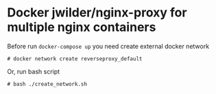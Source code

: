 # Docker jwilder/nginx-proxy for multiple nginx containers

Before run `docker-compose up` you need create external docker network

    # docker network create reverseproxy_default

Or, run bash script

    # bash ./create_network.sh